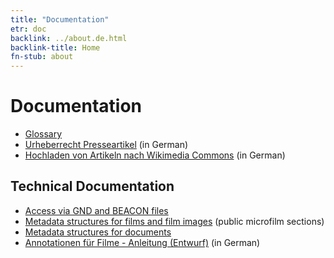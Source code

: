```yaml
---
title: "Documentation"
etr: doc
backlink: ../about.de.html
backlink-title: Home
fn-stub: about
---
```


# Documentation

* [Glossary](glossary.en.html)
* [Urheberrecht Presseartikel](ipr.de.html) (in German)
* [Hochladen von Artikeln nach Wikimedia Commons](commons_upload.de.html) (in German)

## Technical Documentation

* [Access via GND and BEACON files](beacon/about.en.html)
* [Metadata structures for films and film images](tech/film_meta.en.html) (public microfilm sections)
* [Metadata structures for documents](tech/document_meta.en.html)
* [Annotationen für Filme - Anleitung (Entwurf)](tech/film_annotation.de.html) (in German)

